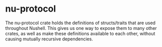 # nu-protocol

The nu-protocol crate holds the definitions of structs/traits that are used throughout Nushell. This gives us one way to expose them to many other crates, as well as make these definitions available to each other, without causing mutually recursive dependencies.
